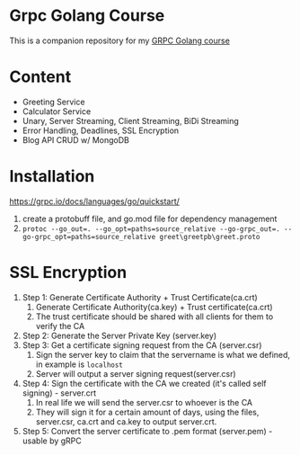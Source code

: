 # Grpc Golang Course

This is a companion repository for my [GRPC Golang course](http://bit.ly/grpc-golang-github)

# Content

- Greeting Service
- Calculator Service
- Unary, Server Streaming, Client Streaming, BiDi Streaming
- Error Handling, Deadlines, SSL Encryption
- Blog API CRUD w/ MongoDB

# Installation
https://grpc.io/docs/languages/go/quickstart/
1. create a protobuff file, and go.mod file for dependency management
2. `protoc --go_out=. --go_opt=paths=source_relative --go-grpc_out=. --go-grpc_opt=paths=source_relative greet\greetpb\greet.proto`

# SSL Encryption
1. Step 1: Generate Certificate Authority + Trust Certificate(ca.crt)
   1. Generate Certificate Authority(ca.key) + Trust certificate(ca.crt)
   2. The trust certificate should be shared with all clients for them to verify the CA 
2. Step 2: Generate the Server Private Key (server.key)
3. Step 3: Get a certificate signing request from the CA (server.csr)
   1. Sign the server key to claim that the servername is what we defined, in example is `localhost`
   2. Server will output a server signing request(server.csr)
4. Step 4: Sign the certificate with the CA we created (it's called self signing) - server.crt
   1. In real life we will send the server.csr to whoever is the CA
   2. They will sign it for a certain amount of days, using the files, server.csr, ca.crt and ca.key to output server.crt.
5. Step 5: Convert the server certificate to .pem format (server.pem) - usable by gRPC
